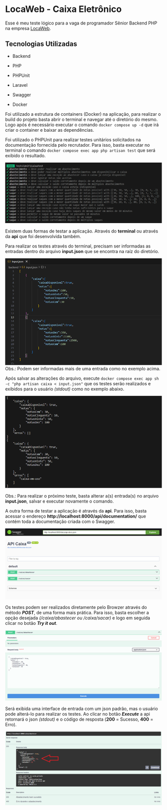 
# LocaWeb - Caixa Eletrônico

Esse é meu teste lógico para a vaga de programador Sênior Backend PHP na empresa [LocaWeb](https://www.locaweb.com.br).

  

## Tecnologias Utilizadas

- Backend

- PHP

- PHPUnit

- Laravel

- Swagger

- Docker

  

Foi utilizado a estrutura de containers (Docker) na aplicação, para realizar o build do projeto basta abrir o terminal e navegar até o diretório do mesmo. Logo após é necessário executar o comando `docker compose up -d` que irá criar o container e baixar as dependências.

  

Foi utilizado o PHPUnit para realizar testes unitários solicitados na documentação fornecida pelo recrutador. Para isso, basta executar no terminal o comando `docker compose exec app php artisan test` que será exibido o resultado.

![](assets/tests.png  "")

  

Existem duas formas de testar a aplicação. Através do **terminal** ou através da **api** que foi desenvolvida também.

  

Para realizar os testes através do terminal, precisam ser informadas as entradas dentro do arquivo **input.json** que se encontra na raíz do diretório.

![](assets/input.png  "")Obs.: Podem ser informadas mais de uma entrada como no exemplo acima.

  

Após salvar as alterações do arquivo, execute `docker compose exec app sh -c "php artisan caixa < input.json"` que os testes serão realizados e exibidos para o usuário *(stdout)* como no exemplo abaixo.

![](assets/output.png  "")

Obs.: Para realizar o próximo teste, basta alterar a(s) entrada(s) no arquivo **input.json**, salvar e executar novamente o comando.

  

A outra forma de testar a aplicação é através da **api**. Para isso, basta acessar o endereço **http://localhost:8000/api/documentation/** que contém toda a documentação criada com o Swagger.

![](assets/api.png  "")

  

Os testes podem ser realizados diretamente pelo Browzer através do método ***POST***, de uma forma mais prática. Para isso, basta escolher a opção desejada *(/caixa/abastecer ou /caixa/sacar)* e logo em seguida clicar no botão ***Try it out***.

![](assets/api_input.png  "")

  

Será exibida uma interface de entrada com um json padrão, mas o usuário pode alterá-lo para realizar os testes. Ao clicar no botão ***Execute*** a api retornará o json *(stdout)* e o código de resposta (**200** = Sucesso, **400** = Erro).

![](assets/api_output.png  "")
